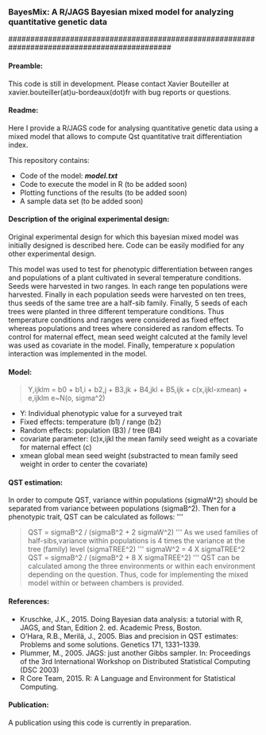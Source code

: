 ### BayesMix: A R/JAGS Bayesian mixed model for analyzing quantitative genetic data 
#############################################################################################

#### Preamble:

This code is still in development. Please contact Xavier Bouteiller at xavier.bouteiller(at)u-bordeaux(dot)fr with bug reports or questions. 

#### Readme:

Here I provide a R/JAGS code for analysing quantitative genetic data using a mixed model that allows to compute Qst quantitative trait differentiation index.

This repository contains:
- Code of the model: **_model.txt_**
- Code to execute the model in R (to be added soon)
- Plotting functions of the results (to be added soon)
- A sample data set (to be added soon)

#### Description of the original experimental design:

Original experimental design for which this bayesian mixed model was initially designed is described here. Code can be easily modified for any other experimental design.

This model was used to test for phenotypic differentiation between ranges and populations of a plant cultivated in several temperature conditions.
Seeds were harvested in two ranges. In each range ten populations were harvested. Finally in each population seeds were harvested on ten trees, thus seeds of the same tree are a half-sib family.
Finally, 5 seeds of each trees were planted in three different temperature conditions.
Thus temperature conditions and ranges were considered as fixed effect whereas populations and trees where considered as random effects.
To control for maternal effect, mean seed weight calcuted at the family level was used as covariate in the model.
Finally, temperature x population interaction was implemented in the model.

#### Model:

>Y,ijklm = b0 + b1,i + b2,j + B3,jk + B4,jkl + B5,ijk + c(x,ijkl-xmean) + e,ijklm
>e~N(o, sigma^2)

- Y: Individual phenotypic value for a surveyed trait
- Fixed effects: temperature (b1) / range (b2) 
- Random effects: population (B3) / tree (B4) 
- covariate parameter: (c)x,ijkl the mean family seed weight as a covariate for maternal effect (c)
- xmean global mean seed weight (substracted to  mean family seed weight in order to center the covariate)

#### QST estimation:

In order to compute QST, variance within populations (sigmaW^2) should be separated from variance between populations (sigmaB^2). Then for a phenotypic trait, QST can be calculated as follows:
'''
>QST = sigmaB^2 / (sigmaB^2 + 2 sigmaW^2)
'''
As we used families of half-sibs,variance within populations is 4 times the variance at the tree (family) level (sigmaTREE^2)
'''
>sigmaW^2 = 4 X sigmaTREE^2
>QST = sigmaB^2 / (sigmaB^2 + 8 X sigmaTREE^2)
'''
QST can be calculated among the three environments or within each environment depending on the question. Thus, code for implementing the mixed model within or between chambers is provided.

#### References:

- Kruschke, J.K., 2015. Doing Bayesian data analysis: a tutorial with R, JAGS, and Stan, Edition 2. ed. Academic Press, Boston.
- O’Hara, R.B., Merilä, J., 2005. Bias and precision in QST estimates: Problems and some solutions. Genetics 171, 1331–1339.
- Plummer, M., 2005. JAGS: just another Gibbs sampler. In: Proceedings of the 3rd International Workshop on Distributed Statistical Computing (DSC 2003)
- R Core Team, 2015. R: A Language and Environment for Statistical Computing.

#### Publication:
A publication using this code is currently in preparation.
